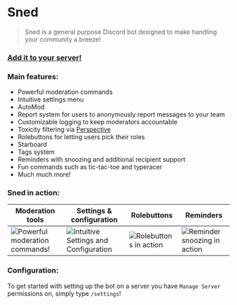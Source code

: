 # Sned

> Sned is a general purpose Discord bot designed to make handling your community a breeze!

### [Add it to your server!](https://canary.discord.com/channels/836248845268680785/836300326172229672/952792529978425364)

### Main features:
- Powerful moderation commands
- Intuitive settings menu
- AutoMod
- Report system for users to anonymously report messages to your team
- Customizable logging to keep moderators accountable
- Toxicity filtering via [Perspective](https://www.perspectiveapi.com/)
- Rolebuttons for letting users pick their roles
- Starboard
- Tags system
- Reminders with snoozing and additional recipient support
- Fun commands such as tic-tac-toe and typeracer
- Much much more!


### Sned in action:

| Moderation tools | Settings & configuration | Rolebuttons | Reminders |
| ----------- | ----------- | ----------- | ----------- |
| ![Powerful moderation commands!](https://cdn.discordapp.com/attachments/836300326172229672/952785998138466364/unknown.png) | ![Intuitive Settings and Configuration](https://cdn.discordapp.com/attachments/836300326172229672/952786784666931300/unknown.png) | ![Rolebuttons in action](https://cdn.discordapp.com/attachments/836300326172229672/952789779471294464/unknown.png) | ![Reminder snoozing in action](https://cdn.discordapp.com/attachments/836300326172229672/952790270150320228/unknown.png) |

### Configuration:

To get started with setting up the bot on a server you have `Manage Server` permissions on, simply type `/settings`!
